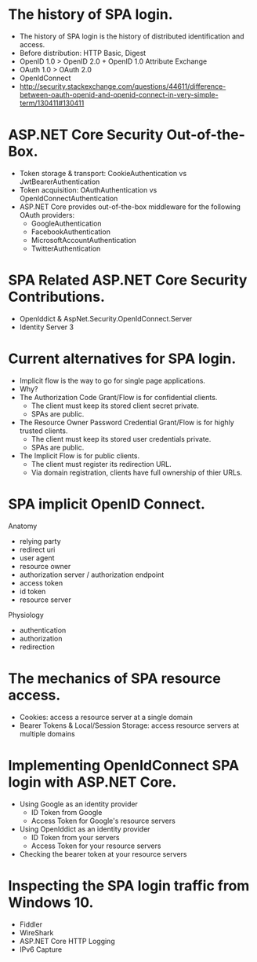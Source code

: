 
# The history of SPA login.

* The history of SPA login is the history of distributed identification and access.
* Before distribution: HTTP Basic, Digest
* OpenID 1.0 > OpenID 2.0 + OpenID 1.0 Attribute Exchange
* OAuth 1.0 > OAuth 2.0
* OpenIdConnect 
* http://security.stackexchange.com/questions/44611/difference-between-oauth-openid-and-openid-connect-in-very-simple-term/130411#130411

# ASP.NET Core Security Out-of-the-Box.

* Token storage & transport: CookieAuthentication vs JwtBearerAuthentication
* Token acquisition: OAuthAuthentication vs OpenIdConnectAuthentication
* ASP.NET Core provides out-of-the-box middleware for the following OAuth providers:
    * GoogleAuthentication
    * FacebookAuthentication 
    * MicrosoftAccountAuthentication
    * TwitterAuthentication

# SPA Related ASP.NET Core Security Contributions.

* OpenIddict & AspNet.Security.OpenIdConnect.Server
* Identity Server 3

# Current alternatives for SPA login.

* Implicit flow is the way to go for single page applications. 
* Why?
* The Authorization Code Grant/Flow is for confidential clients. 
    * The client must keep its stored client secret private.
    * SPAs are public.
* The Resource Owner Password Credential Grant/Flow is for highly trusted clients. 
    * The client must keep its stored user credentials private.
    * SPAs are public.
* The Implicit Flow is for public clients.
    * The client must register its redirection URL.
    * Via domain registration, clients have full ownership of thier URLs.

# SPA implicit OpenID Connect.

Anatomy

* relying party
* redirect uri
* user agent
* resource owner
* authorization server / authorization endpoint
* access token
* id token
* resource server

Physiology

* authentication
* authorization
* redirection

# The mechanics of SPA resource access. 

* Cookies: access a resource server at a single domain
* Bearer Tokens & Local/Session Storage: access resource servers at multiple domains

# Implementing OpenIdConnect SPA login with ASP.NET Core.

* Using Google as an identity provider
    * ID Token from Google
    * Access Token for Google's resource servers
* Using OpenIddict as an identity provider
    * ID Token from your servers
    * Access Token for your resource servers
* Checking the bearer token at your resource servers

# Inspecting the SPA login traffic from Windows 10.

* Fiddler
* WireShark
* ASP.NET Core HTTP Logging
* IPv6 Capture